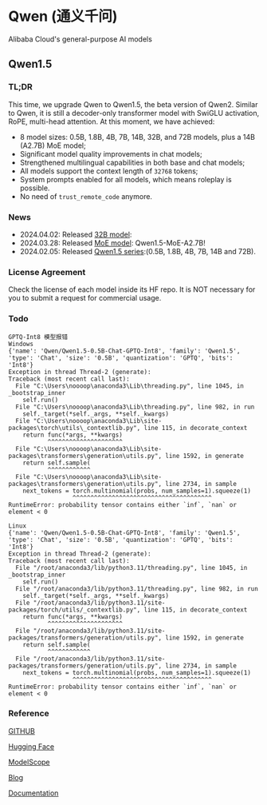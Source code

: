 # Qwen (通义千问)
Alibaba Cloud's general-purpose AI models

## Qwen1.5

###  TL;DR
This time, we upgrade Qwen to Qwen1.5, the beta version of Qwen2. Similar to Qwen, it is still a decoder-only transformer model with SwiGLU activation, RoPE, multi-head attention. At this moment, we have achieved:
* 8 model sizes: 0.5B, 1.8B, 4B, 7B, 14B, 32B, and 72B models, plus a 14B (A2.7B) MoE model;
* Significant model quality improvements in chat models;
* Strengthened multilingual capabilities in both base and chat models;
* All models support the context length of `32768` tokens;
* System prompts enabled for all models, which means roleplay is possible.
* No need of `trust_remote_code` anymore.

### News
* 2024.04.02: Released [32B model](https://qwenlm.github.io/zh/blog/qwen1.5-32b/): 
* 2024.03.28: Released [MoE model](https://qwenlm.github.io/zh/blog/qwen-moe/): Qwen1.5-MoE-A2.7B!
* 2024.02.05: Released [Qwen1.5 series](https://qwenlm.github.io/zh/blog/qwen1.5/):(0.5B, 1.8B, 4B, 7B, 14B and 72B).

### License Agreement
Check the license of each model inside its HF repo. It is NOT necessary for you to submit a request for commercial usage.


### Todo
```
GPTQ-Int8 模型报错
Windows
{'name': 'Qwen/Qwen1.5-0.5B-Chat-GPTQ-Int8', 'family': 'Qwen1.5', 'type': 'Chat', 'size': '0.5B', 'quantization': 'GPTQ', 'bits': 'Int8'}
Exception in thread Thread-2 (generate):
Traceback (most recent call last):
  File "C:\Users\noooop\anaconda3\Lib\threading.py", line 1045, in _bootstrap_inner
    self.run()
  File "C:\Users\noooop\anaconda3\Lib\threading.py", line 982, in run
    self._target(*self._args, **self._kwargs)
  File "C:\Users\noooop\anaconda3\Lib\site-packages\torch\utils\_contextlib.py", line 115, in decorate_context
    return func(*args, **kwargs)
           ^^^^^^^^^^^^^^^^^^^^^
  File "C:\Users\noooop\anaconda3\Lib\site-packages\transformers\generation\utils.py", line 1592, in generate
    return self.sample(
           ^^^^^^^^^^^^
  File "C:\Users\noooop\anaconda3\Lib\site-packages\transformers\generation\utils.py", line 2734, in sample
    next_tokens = torch.multinomial(probs, num_samples=1).squeeze(1)
                  ^^^^^^^^^^^^^^^^^^^^^^^^^^^^^^^^^^^^^^^
RuntimeError: probability tensor contains either `inf`, `nan` or element < 0

Linux
{'name': 'Qwen/Qwen1.5-0.5B-Chat-GPTQ-Int8', 'family': 'Qwen1.5', 'type': 'Chat', 'size': '0.5B', 'quantization': 'GPTQ', 'bits': 'Int8'}
Exception in thread Thread-2 (generate):
Traceback (most recent call last):
  File "/root/anaconda3/lib/python3.11/threading.py", line 1045, in _bootstrap_inner
    self.run()
  File "/root/anaconda3/lib/python3.11/threading.py", line 982, in run
    self._target(*self._args, **self._kwargs)
  File "/root/anaconda3/lib/python3.11/site-packages/torch/utils/_contextlib.py", line 115, in decorate_context
    return func(*args, **kwargs)
           ^^^^^^^^^^^^^^^^^^^^^
  File "/root/anaconda3/lib/python3.11/site-packages/transformers/generation/utils.py", line 1592, in generate
    return self.sample(
           ^^^^^^^^^^^^
  File "/root/anaconda3/lib/python3.11/site-packages/transformers/generation/utils.py", line 2734, in sample
    next_tokens = torch.multinomial(probs, num_samples=1).squeeze(1)
                  ^^^^^^^^^^^^^^^^^^^^^^^^^^^^^^^^^^^^^^^
RuntimeError: probability tensor contains either `inf`, `nan` or element < 0

```

### Reference
[GITHUB](https://github.com/QwenLM/Qwen1.5)

[Hugging Face](https://huggingface.co/Qwen)

[ModelScope](https://modelscope.cn/organization/qwen)

[Blog](https://qwenlm.github.io/)

[Documentation](https://qwen.readthedocs.io/)
